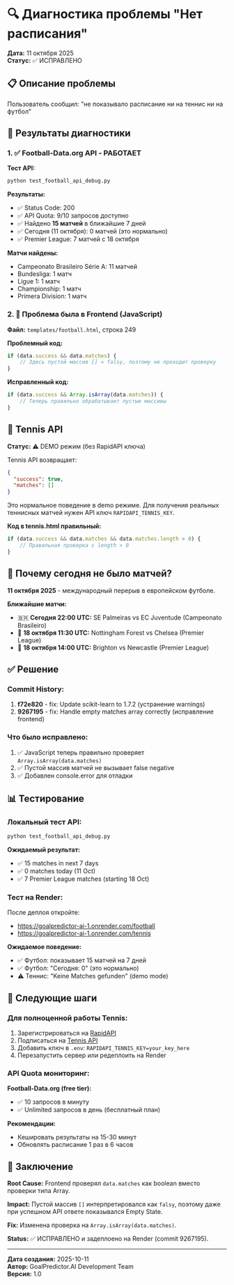 # 🔍 Диагностика проблемы "Нет расписания"

**Дата:** 11 октября 2025  
**Статус:** ✅ ИСПРАВЛЕНО

## 📋 Описание проблемы

Пользователь сообщил: "не показывало расписание ни на теннис ни на футбол"

## 🔬 Результаты диагностики

### 1. ✅ Football-Data.org API - РАБОТАЕТ

**Тест API:**
```bash
python test_football_api_debug.py
```

**Результаты:**
- ✅ Status Code: 200
- ✅ API Quota: 9/10 запросов доступно
- ✅ Найдено **15 матчей** в ближайшие 7 дней
- ✅ Сегодня (11 октября): 0 матчей (это нормально)
- ✅ Premier League: 7 матчей с 18 октября

**Матчи найдены:**
- Campeonato Brasileiro Série A: 11 матчей
- Bundesliga: 1 матч
- Ligue 1: 1 матч
- Championship: 1 матч
- Primera Division: 1 матч

### 2. 🐛 Проблема была в Frontend (JavaScript)

**Файл:** `templates/football.html`, строка 249

**Проблемный код:**
```javascript
if (data.success && data.matches) {
    // Здесь пустой массив [] = falsy, поэтому не проходит проверку
}
```

**Исправленный код:**
```javascript
if (data.success && Array.isArray(data.matches)) {
    // Теперь правильно обрабатывает пустые массивы
}
```

## 🎾 Tennis API

**Статус:** ⚠️ DEMO режим (без RapidAPI ключа)

Tennis API возвращает:
```json
{
  "success": true,
  "matches": []
}
```

Это нормальное поведение в demo режиме. Для получения реальных теннисных матчей нужен API ключ `RAPIDAPI_TENNIS_KEY`.

**Код в tennis.html правильный:**
```javascript
if (data.success && data.matches && data.matches.length > 0) {
    // Правильная проверка с length > 0
}
```

## 🎯 Почему сегодня не было матчей?

**11 октября 2025** - международный перерыв в европейском футболе.

**Ближайшие матчи:**
- 🇧🇷 **Сегодня 22:00 UTC:** SE Palmeiras vs EC Juventude (Campeonato Brasileiro)
- 🏴 **18 октября 11:30 UTC:** Nottingham Forest vs Chelsea (Premier League)
- 🏴 **18 октября 14:00 UTC:** Brighton vs Newcastle (Premier League)

## ✅ Решение

### Commit History:
1. **f72e820** - fix: Update scikit-learn to 1.7.2 (устранение warnings)
2. **9267195** - fix: Handle empty matches array correctly (исправление frontend)

### Что было исправлено:
1. ✅ JavaScript теперь правильно проверяет `Array.isArray(data.matches)`
2. ✅ Пустой массив матчей не вызывает false negative
3. ✅ Добавлен console.error для отладки

## 📊 Тестирование

### Локальный тест API:
```bash
python test_football_api_debug.py
```

**Ожидаемый результат:**
- ✅ 15 matches in next 7 days
- ✅ 0 matches today (11 Oct)
- ✅ 7 Premier League matches (starting 18 Oct)

### Тест на Render:
После деплоя откройте:
- https://goalpredictor-ai-1.onrender.com/football
- https://goalpredictor-ai-1.onrender.com/tennis

**Ожидаемое поведение:**
- ✅ Футбол: показывает 15 матчей на 7 дней
- ✅ Футбол: "Сегодня: 0" (это нормально)
- ⚠️ Теннис: "Keine Matches gefunden" (demo mode)

## 🚀 Следующие шаги

### Для полноценной работы Tennis:
1. Зарегистрироваться на [RapidAPI](https://rapidapi.com/)
2. Подписаться на [Tennis API](https://rapidapi.com/fluis.lacasse/api/tennis-live-data)
3. Добавить ключ в `.env`: `RAPIDAPI_TENNIS_KEY=your_key_here`
4. Перезапустить сервер или редеплоить на Render

### API Quota мониторинг:
**Football-Data.org (free tier):**
- ✅ 10 запросов в минуту
- ✅ Unlimited запросов в день (бесплатный план)

**Рекомендации:**
- Кешировать результаты на 15-30 минут
- Обновлять расписание 1 раз в 6 часов

## 📝 Заключение

**Root Cause:** Frontend проверял `data.matches` как boolean вместо проверки типа Array.

**Impact:** Пустой массив `[]` интерпретировался как `falsy`, поэтому даже при успешном API ответе показывался Empty State.

**Fix:** Изменена проверка на `Array.isArray(data.matches)`.

**Status:** ✅ ИСПРАВЛЕНО и задеплоено на Render (commit 9267195).

---

**Дата создания:** 2025-10-11  
**Автор:** GoalPredictor.AI Development Team  
**Версия:** 1.0
